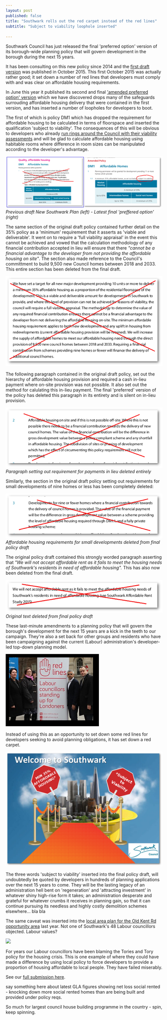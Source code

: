 ```yaml
---
layout: post
published: false
title: "Southwark rolls out the red carpet instead of the red lines"
subtitle: "Subject to viability loophole inserted"
  
---
```


Southwark Council has just released the final 'preferred option' version of its borough-wide planning policy that will govern development in the borough during the next 15 years.

It has been consulting on this new policy since 2014 and the [first draft version](http://www.2.southwark.gov.uk/download/downloads/id/12867/new_southwark_plan_preferred_option_consultation_version_web) was published in October 2015. This first October 2015 was actually rather good; it set down a number of red lines that developers must comply with and was clear on affordable housing requirements.

In June this year it published its second and final ['amended preferred option' version](https://www.southwark.gov.uk/assets/attach/3658/NSP%20Full%20New%20and%20Revised%20Policies%20optimised.pdf) which we have discovered drops many of the safeguards surrouding affordable housing delivery that were contained in the first version, and has inserted a number of loopholes for developers to boot. 

The first of which is policy DM1 which has dropped the requirement for affordable housing to be calculated in terms of floorspace and inserted the qualification 'subject to viability'. The consequences of this will be obvious to developers who already [run rings around the Council with their viability assessments](http://35percent.org/collated-viability-assessments/) and will be glad to calculate affordable housing using habitable rooms where difference in room sizes can be manipulated according to the developer's advantage.

![](/img/amendednsp.png)
*Previous draft New Southwark Plan (left) - Latest final 'preffered option' (right)*

The same section of the original draft policy contained further detail on the 35% policy as a 'minimum' requirement that it asserts as 'viable and deliverable'. It went on to require a 'full viability appraisal' in the event this cannot be achieved and vowed that the calculation methodology of any financial contribution accepted in lieu will ensure that there _"cannot be a financial advantage to the developer from not providing the affordable housing on site"_. The section also made reference to the Council's committment to build 9,500 new Council homes between 2018 and 2033.
This entire section has been deleted from the final draft. 

![](/img/nspahtarget.png)

The following paragraph contained in the original draft policy, set out the hierarchy of affordable housing provision and required a cash in-lieu payment where on-site provision was not possible. It also set out the method for calulating this in-lieu payment. The final 'preferred' version of the policy has deleted this paragraph in its entirety and is silent on in-lieu provision.

![](/img/nspfcontribs.png)
*Paragraph setting out requirement for payments in lieu deleted entirely*

Similarly, the section in the original draft policy setting out requirements for small developments of nine homes or less has been completely deleted: 

![](/img/nspninehomes.png)
*Affordable housing requirements for small developments deleted from final policy draft*

The original policy draft contained this strongly worded paragraph asserting that _"We will not accept affordable rent as it fails to meet the housing needs of Southwark's residents in need of affordable housing"._ This has also now been deleted from the final draft.

![](/img/nspar.png)
*Original text deleted from final policy draft*

These last-minute amendments to a planning policy that will govern the borough's development for the next 15 years are a kick in the teeth to our campaign. They're also a set back for other groups and residents who have been campaigning against the current (Labour) administration's developer-led top-down planning model.

![](/img/swkredlines.jpg)

Instead of using this as an opportunity to set down some red lines for developers seeking to avoid planning obligations, it has set down a red carpet. 

![](/img/subjecttoviability.png)

The three words 'subject to viability' inserted into the final policy draft, will undoubtedly be quoted by developers in hundreds of planning applications over the next 15 years to come. They will be the lasting legacy of an administration hell bent on 'regeneration' and 'attracting investment' in whatever shiny high-rise form it takes; an administration desperate and grateful for whatever crumbs it receives in planning gain, so that it can continue pursuing its needless and highly costly demolition schemes elsewhere... bla bla

The same caveat was inserted into the [local area plan for the Old Kent Rd opportunity area](http://35percent.org/2016-11-21-old-kent-road-aap-loopholes/) last year. Not one of Southwark's 48 Labour councillors objected. Labour values?

![](http://35percent.org/img/subjecttoviability.jpg)

For years our Labour councillors have been blaming the Tories and Tory policy for the housing crisis. This is one example of where they could have made a difference by using local policy to force developers to provide a proportion of housing affordable to local people. They have failed miserably.  

See our [full submission here](/img/EANComments_FinalNSP.pdf).

say something here about latest GLA figures showing net loss social rented - knocking down more social rented homes than are being built and provided under policy reqs.

So much for largest council house building programme in the country - spin, keep spinning.

